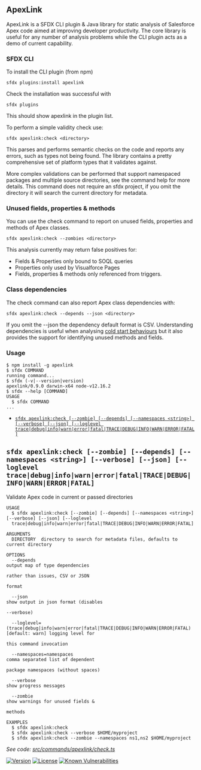 ## ApexLink

ApexLink is a SFDX CLI plugin & Java library for static analysis of Salesforce Apex code aimed at improving developer 
productivity. The core library is useful for any number of analysis problems while the CLI plugin acts as a demo of 
current capability.
 
### SFDX CLI

To install the CLI plugin (from npm)

    sfdx plugins:install apexlink

Check the installation was successful with

    sfdx plugins
     
This should show apexlink in the plugin list.      

To perform a simple validity check use:

    sfdx apexlink:check <directory>

This parses and performs semantic checks on the code and reports any errors, such as types not being found. The library
contains a pretty comprehensive set of platform types that it validates against.

More complex validations can be performed that support namespaced packages and multiple source directories, see the 
command help for more details. This command does not require an sfdx project, if you omit the directory it will search 
the current directory for metadata.  

### Unused fields, properties & methods

You can use the check command to report on unused fields, properties and methods of Apex classes. 

    sfdx apexlink:check --zombies <directory>

This analysis currently may return false positives for:
*  Fields & Properties only bound to SOQL queries
*  Properties only used by Visualforce Pages
*  Fields, properties & methods only referenced from triggers.   

### Class dependencies

The check command can also report Apex class dependencies with:

    sfdx apexlink:check --depends --json <directory>

If you omit the --json the dependency default format is CSV. Understanding dependencies is useful when analysing 
[cold start behaviours](https://nawforce.blog/2019/02/25/apex-cold-starts-and-class-caching-misses/) but it also 
provides the support for identifying unused methods and fields. 

### Usage

<!-- toc -->

<!-- tocstop -->
<!-- install -->
<!-- usage -->
```sh-session
$ npm install -g apexlink
$ sfdx COMMAND
running command...
$ sfdx (-v|--version|version)
apexlink/0.9.0 darwin-x64 node-v12.16.2
$ sfdx --help [COMMAND]
USAGE
  $ sfdx COMMAND
...
```
<!-- usagestop -->
<!-- commands -->
* [`sfdx apexlink:check [--zombie] [--depends] [--namespaces <string>] [--verbose] [--json] [--loglevel trace|debug|info|warn|error|fatal|TRACE|DEBUG|INFO|WARN|ERROR|FATAL]`](#sfdx-apexlinkcheck---zombie---depends---namespaces-string---verbose---json---loglevel-tracedebuginfowarnerrorfataltracedebuginfowarnerrorfatal)

## `sfdx apexlink:check [--zombie] [--depends] [--namespaces <string>] [--verbose] [--json] [--loglevel trace|debug|info|warn|error|fatal|TRACE|DEBUG|INFO|WARN|ERROR|FATAL]`

Validate Apex code in current or passed directories

```
USAGE
  $ sfdx apexlink:check [--zombie] [--depends] [--namespaces <string>] [--verbose] [--json] [--loglevel 
  trace|debug|info|warn|error|fatal|TRACE|DEBUG|INFO|WARN|ERROR|FATAL]

ARGUMENTS
  DIRECTORY  directory to search for metadata files, defaults to current directory

OPTIONS
  --depends                                                                         output map of type dependencies
                                                                                    rather than issues, CSV or JSON
                                                                                    format

  --json                                                                            show output in json format (disables
                                                                                    --verbose)

  --loglevel=(trace|debug|info|warn|error|fatal|TRACE|DEBUG|INFO|WARN|ERROR|FATAL)  [default: warn] logging level for
                                                                                    this command invocation

  --namespaces=namespaces                                                           comma separated list of dependent
                                                                                    package namespaces (without spaces)

  --verbose                                                                         show progress messages

  --zombie                                                                          show warnings for unused fields &
                                                                                    methods

EXAMPLES
  $ sfdx apexlink:check
  $ sfdx apexlink:check --verbose $HOME/myproject
  $ sfdx apexlink:check --zombie --namespaces ns1,ns2 $HOME/myproject
```

_See code: [src/commands/apexlink/check.ts](https://github.com/nawforce/apexlink/blob/v0.9.0/src/commands/apexlink/check.ts)_
<!-- commandsstop -->

[![Version](https://img.shields.io/npm/v/apexlink.svg)](https://npmjs.org/package/apexlink)
[![License](https://img.shields.io/npm/l/apexlink.svg)](https://github.com/nawforce/apexlink/blob/master/package.json)
[![Known Vulnerabilities](https://snyk.io/test/github/nawforce/apexlink/badge.svg)](https://snyk.io/test/github/nawforce/apexlink)
